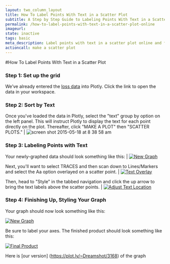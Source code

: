 ```yaml
---
layout: two_column_layout
title: How To Label Points With Text in a Scatter Plot
subtitle: A Step by Step Guide to Labeling Points With Text in a Scatter Plot
permalink: /how-to-label-points-with-text-in-a-scatter-plot-online
imageurl: 
state: inactive
tags: basic
meta_description: Label points with text in a scatter plot online and for free with Plotly
actioncall: make a scatter plot
---
```


#How To Label Points With Text in a Scatter Plot

### **Step 1:** Set up the grid

We’ve already entered the [loss data](https://plot.ly/~Dreamshot/3163) into Plotly.
Click the link to open the data in your workspace. 

### **Step 2:** Sort by Text

Once you've loaded the data in Plotly, select the "text" group by option on the left panel. 
This will instruct Plotly to display the text for each point directly on the plot.
Thereafter, click "MAKE A PLOT" then "SCATTER PLOTS." | ![screen shot 2015-05-18 at 8 38 58 am](https://cloud.githubusercontent.com/assets/12309334/7714162/673b68de-fe4a-11e4-9d38-06132ac30de0.png)

### **Step 3:** Labeling Points with Text

Your newly-graphed data should look something like this: | <a href="http://imgur.com/oJfGE3r"><img src="http://i.imgur.com/oJfGE3r.png" title="New Graph" /></a>

Next, you'll want to select TRACES and then scan down to Lines/Markers and select the Aa option overlayed on a scatter point. | <a href="http://imgur.com/RR6XEB0"><img src="http://i.imgur.com/RR6XEB0.png" title="Text Overlay" /></a>

Then, head to "Style" in the tabbed navigation and click the up arrow to bring the text labels above the scatter points. | <a href="http://imgur.com/jZBxIkZ"><img src="http://i.imgur.com/jZBxIkZ.png" title="Adjust Text Location" /></a>

### **Step 4:** Finishing Up, Styling Your Graph

Your graph should now look something like this:

<a href="http://imgur.com/gWDKwfP"><img src="http://i.imgur.com/gWDKwfP.png" title="New Graph" /></a>

Be sure to label your axes. The finished product should look something like this:

<a href="http://imgur.com/Bucc1yu"><img src="http://i.imgur.com/Bucc1yu.png" title="Final Product" /></a>

Here is [our version] (https://plot.ly/~Dreamshot/3168) of the graph
